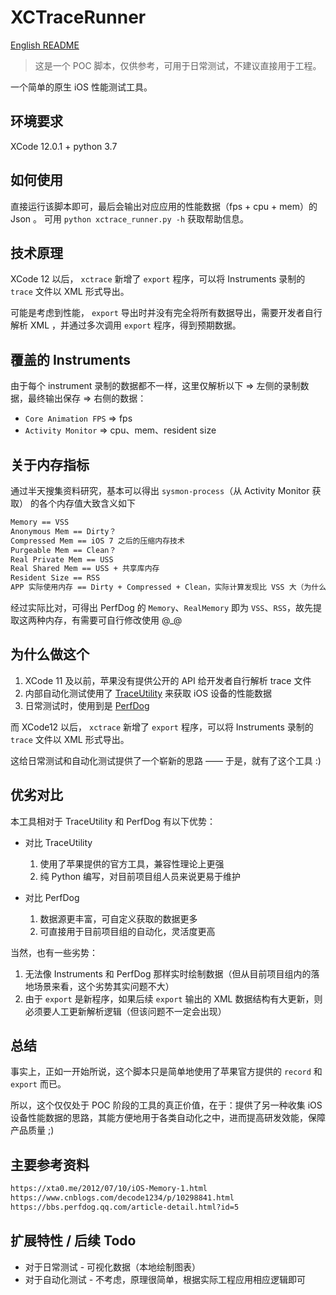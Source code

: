 # XCTraceRunner

[English README](./README_en.md)

> 这是一个 POC 脚本，仅供参考，可用于日常测试，不建议直接用于工程。

一个简单的原生 iOS 性能测试工具。

## 环境要求

XCode 12.0.1 + python 3.7

## 如何使用

直接运行该脚本即可，最后会输出对应应用的性能数据（fps + cpu + mem）的 Json 。
可用 `python xctrace_runner.py -h` 获取帮助信息。

## 技术原理

XCode 12 以后， `xctrace` 新增了 `export` 程序，可以将 Instruments 录制的 `trace` 文件以 XML 形式导出。

可能是考虑到性能， `export` 导出时并没有完全将所有数据导出，需要开发者自行解析 XML ，并通过多次调用 `export` 程序，得到预期数据。

## 覆盖的 Instruments

由于每个 instrument 录制的数据都不一样，这里仅解析以下 => 左侧的录制数据，最终输出保存 => 右侧的数据：

- `Core Animation FPS` => fps
- `Activity Monitor` => cpu、mem、resident size

## 关于内存指标

通过半天搜集资料研究，基本可以得出 `sysmon-process`（从 Activity Monitor 获取） 的各个内存值大致含义如下

```txt
Memory == VSS
Anonymous Mem == Dirty？
Compressed Mem == iOS 7 之后的压缩内存技术
Purgeable Mem == Clean？
Real Private Mem == USS
Real Shared Mem == USS + 共享库内存
Resident Size == RSS
APP 实际使用内存 == Dirty + Compressed + Clean，实际计算发现比 VSS 大（为什么？）
```

经过实际比对，可得出 PerfDog 的 `Memory`、`RealMemory` 即为 `VSS`、`RSS`，故先提取这两种内存，有需要可自行修改使用 @_@

## 为什么做这个

1. XCode 11 及以前，苹果没有提供公开的 API 给开发者自行解析 trace 文件
2. 内部自动化测试使用了 [TraceUtility](https://github.com/Qusic/TraceUtility) 来获取 iOS 设备的性能数据
3. 日常测试时，使用到是 [PerfDog](https://perfdog.qq.com/)

而 XCode12 以后， `xctrace` 新增了 `export` 程序，可以将 Instruments 录制的 `trace` 文件以 XML 形式导出。

这给日常测试和自动化测试提供了一个崭新的思路 —— 于是，就有了这个工具 :)

## 优劣对比

本工具相对于 TraceUtility 和 PerfDog 有以下优势：

- 对比 TraceUtility
  1. 使用了苹果提供的官方工具，兼容性理论上更强
  2. 纯 Python 编写，对目前项目组人员来说更易于维护

- 对比 PerfDog
  1. 数据源更丰富，可自定义获取的数据更多
  2. 可直接用于目前项目组的自动化，灵活度更高

当然，也有一些劣势：

  1. 无法像 Instruments 和 PerfDog 那样实时绘制数据（但从目前项目组内的落地场景来看，这个劣势其实问题不大）
  2. 由于 `export` 是新程序，如果后续 `export` 输出的 XML 数据结构有大更新，则必须要人工更新解析逻辑（但该问题不一定会出现）

## 总结

事实上，正如一开始所说，这个脚本只是简单地使用了苹果官方提供的 `record` 和 `export` 而已。

所以，这个仅仅处于 POC 阶段的工具的真正价值，在于：提供了另一种收集 iOS 设备性能数据的思路，其能方便地用于各类自动化之中，进而提高研发效能，保障产品质量 ;)

## 主要参考资料

```txt
https://xta0.me/2012/07/10/iOS-Memory-1.html
https://www.cnblogs.com/decode1234/p/10298841.html
https://bbs.perfdog.qq.com/article-detail.html?id=5
```

## 扩展特性 / 后续 Todo

- 对于日常测试 - 可视化数据（本地绘制图表）
- 对于自动化测试 - 不考虑，原理很简单，根据实际工程应用相应逻辑即可